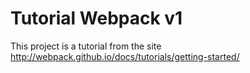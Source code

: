 # Tutorial Webpack v1

This project is a tutorial from the site http://webpack.github.io/docs/tutorials/getting-started/
